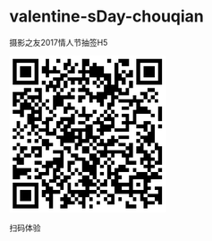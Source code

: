 # valentine-sDay-chouqian
摄影之友2017情人节抽签H5

![](https://raw.githubusercontent.com/Angewell/valentine-sDay-chouqian/master/valentain'sDay_chouqian.png)

扫码体验

